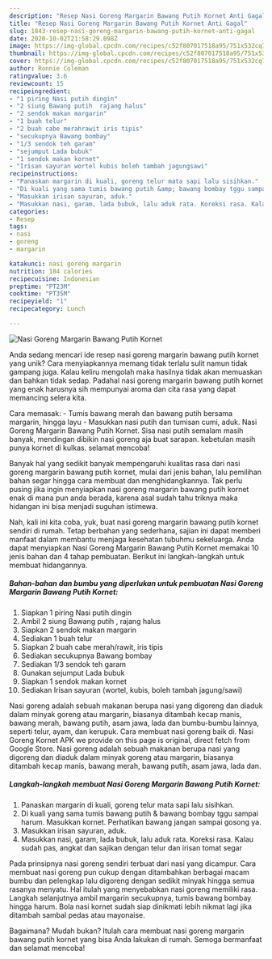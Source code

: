```yaml
---
description: "Resep Nasi Goreng Margarin Bawang Putih Kornet Anti Gagal"
title: "Resep Nasi Goreng Margarin Bawang Putih Kornet Anti Gagal"
slug: 1843-resep-nasi-goreng-margarin-bawang-putih-kornet-anti-gagal
date: 2020-10-02T21:58:29.098Z
image: https://img-global.cpcdn.com/recipes/c52f807017518a95/751x532cq70/nasi-goreng-margarin-bawang-putih-kornet-foto-resep-utama.jpg
thumbnail: https://img-global.cpcdn.com/recipes/c52f807017518a95/751x532cq70/nasi-goreng-margarin-bawang-putih-kornet-foto-resep-utama.jpg
cover: https://img-global.cpcdn.com/recipes/c52f807017518a95/751x532cq70/nasi-goreng-margarin-bawang-putih-kornet-foto-resep-utama.jpg
author: Ronnie Coleman
ratingvalue: 3.6
reviewcount: 15
recipeingredient:
- "1 piring Nasi putih dingin"
- "2 siung Bawang putih  rajang halus"
- "2 sendok makan margarin"
- "1 buah telur"
- "2 buah cabe merahrawit iris tipis"
- "secukupnya Bawang bombay"
- "1/3 sendok teh garam"
- "sejumput Lada bubuk"
- "1 sendok makan kornet"
- "Irisan sayuran wortel kubis boleh tambah jagungsawi"
recipeinstructions:
- "Panaskan margarin di kuali, goreng telur mata sapi lalu sisihkan."
- "Di kuali yang sama tumis bawang putih &amp; bawang bombay tggu sampai harum. Masukkan kornet. Perhatikan bawang jangan sampai gosong ya."
- "Masukkan irisan sayuran, aduk."
- "Masukkan nasi, garam, lada bubuk, lalu aduk rata. Koreksi rasa. Kalau sudah pas, angkat dan sajikan dengan telur dan irisan tomat segar"
categories:
- Resep
tags:
- nasi
- goreng
- margarin

katakunci: nasi goreng margarin 
nutrition: 184 calories
recipecuisine: Indonesian
preptime: "PT23M"
cooktime: "PT35M"
recipeyield: "1"
recipecategory: Lunch

---
```



![Nasi Goreng Margarin Bawang Putih Kornet](https://img-global.cpcdn.com/recipes/c52f807017518a95/751x532cq70/nasi-goreng-margarin-bawang-putih-kornet-foto-resep-utama.jpg)

Anda sedang mencari ide resep nasi goreng margarin bawang putih kornet yang unik? Cara menyiapkannya memang tidak terlalu sulit namun tidak gampang juga. Kalau keliru mengolah maka hasilnya tidak akan memuaskan dan bahkan tidak sedap. Padahal nasi goreng margarin bawang putih kornet yang enak harusnya sih mempunyai aroma dan cita rasa yang dapat memancing selera kita.

Cara memasak: - Tumis bawang merah dan bawang putih bersama margarin, hingga layu - Masukkan nasi putih dan tumisan cumi, aduk. Nasi Goreng Margarin Bawang Putih Kornet. Sisa nasi putih semalam masih banyak, mendingan dibikin nasi goreng aja buat sarapan. kebetulan masih punya kornet di kulkas. selamat mencoba!

Banyak hal yang sedikit banyak mempengaruhi kualitas rasa dari nasi goreng margarin bawang putih kornet, mulai dari jenis bahan, lalu pemilihan bahan segar hingga cara membuat dan menghidangkannya. Tak perlu pusing jika ingin menyiapkan nasi goreng margarin bawang putih kornet enak di mana pun anda berada, karena asal sudah tahu triknya maka hidangan ini bisa menjadi suguhan istimewa.


Nah, kali ini kita coba, yuk, buat nasi goreng margarin bawang putih kornet sendiri di rumah. Tetap berbahan yang sederhana, sajian ini dapat memberi manfaat dalam membantu menjaga kesehatan tubuhmu sekeluarga. Anda dapat menyiapkan Nasi Goreng Margarin Bawang Putih Kornet memakai 10 jenis bahan dan 4 tahap pembuatan. Berikut ini langkah-langkah untuk membuat hidangannya.

<!--inarticleads1-->

##### Bahan-bahan dan bumbu yang diperlukan untuk pembuatan Nasi Goreng Margarin Bawang Putih Kornet:

1. Siapkan 1 piring Nasi putih dingin
1. Ambil 2 siung Bawang putih , rajang halus
1. Siapkan 2 sendok makan margarin
1. Sediakan 1 buah telur
1. Siapkan 2 buah cabe merah/rawit, iris tipis
1. Sediakan secukupnya Bawang bombay
1. Sediakan 1/3 sendok teh garam
1. Gunakan sejumput Lada bubuk
1. Siapkan 1 sendok makan kornet
1. Sediakan Irisan sayuran (wortel, kubis, boleh tambah jagung/sawi)


Nasi goreng adalah sebuah makanan berupa nasi yang digoreng dan diaduk dalam minyak goreng atau margarin, biasanya ditambah kecap manis, bawang merah, bawang putih, asam jawa, lada dan bumbu-bumbu lainnya, seperti telur, ayam, dan kerupuk. Cara membuat nasi goreng baik di. Nasi Goreng Kornet APK we provide on this page is original, direct fetch from Google Store. Nasi goreng adalah sebuah makanan berupa nasi yang digoreng dan diaduk dalam minyak goreng atau margarin, biasanya ditambah kecap manis, bawang merah, bawang putih, asam jawa, lada dan. 

<!--inarticleads2-->

##### Langkah-langkah membuat Nasi Goreng Margarin Bawang Putih Kornet:

1. Panaskan margarin di kuali, goreng telur mata sapi lalu sisihkan.
1. Di kuali yang sama tumis bawang putih &amp; bawang bombay tggu sampai harum. Masukkan kornet. Perhatikan bawang jangan sampai gosong ya.
1. Masukkan irisan sayuran, aduk.
1. Masukkan nasi, garam, lada bubuk, lalu aduk rata. Koreksi rasa. Kalau sudah pas, angkat dan sajikan dengan telur dan irisan tomat segar


Pada prinsipnya nasi goreng sendiri terbuat dari nasi yang dicampur. Cara membuat nasi goreng pun cukup dengan ditambahkan berbagai macam bumbu dan pelengkap lalu digoreng dengan sedikit minyak hingga semua rasanya menyatu. Hal itulah yang menyebabkan nasi goreng memiliki rasa. Langkah selanjutnya ambil margarin secukupnya, tumis bawang bombay hingga harum. Bola nasi kornet sudah siap dinikmati lebih nikmat lagi jika ditambah sambal pedas atau mayonaise. 

Bagaimana? Mudah bukan? Itulah cara membuat nasi goreng margarin bawang putih kornet yang bisa Anda lakukan di rumah. Semoga bermanfaat dan selamat mencoba!
